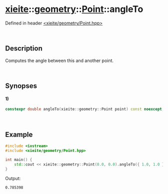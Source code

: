 # [xieite](../../../xieite.md)\:\:[geometry](../../../geometry.md)\:\:[Point](../../Point.md)\:\:angleTo
Defined in header [<xieite/geometry/Point.hpp>](../../../../include/xieite/geometry/Point.hpp)

&nbsp;

## Description
Computes the angle between this and another point.

&nbsp;

## Synopses
#### 1)
```cpp
constexpr double angleTo(xieite::geometry::Point point) const noexcept;
```

&nbsp;

## Example
```cpp
#include <iostream>
#include <xieite/geometry/Point.hpp>

int main() {
    std::cout << xieite::geometry::Point(0.0, 0.0).angleTo({ 1.0, 1.0 }) << '\n';
}
```
Output:
```
0.785398
```
